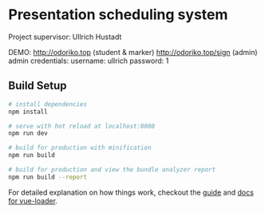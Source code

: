 # Presentation scheduling system

Project supervisor: Ullrich Hustadt

DEMO: http://odoriko.top (student & marker) http://odoriko.top/sign (admin)
admin credentials: username: ullrich password: 1
## Build Setup

``` bash
# install dependencies
npm install

# serve with hot reload at localhost:8080
npm run dev

# build for production with minification
npm run build

# build for production and view the bundle analyzer report
npm run build --report
```

For detailed explanation on how things work, checkout the [guide](http://vuejs-templates.github.io/webpack/) and [docs for vue-loader](http://vuejs.github.io/vue-loader).
